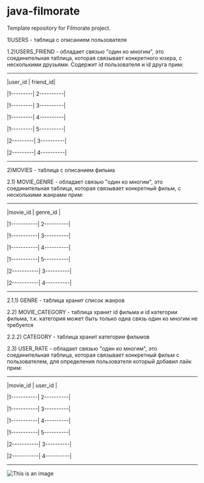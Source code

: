 # java-filmorate
Template repository for Filmorate project.

1)USERS - таблица с описанием пользователя

1.2)USERS_FRIEND - обладает связью "один ко многим", это соединительная таблица,
которая связывает конкретного юзера, с несколькими друзьями. Содержит id пользователя и id друга прим:

----------------------------------------------

|user_id | friend_id|

|1---------| 2----------|

|1---------| 3----------|

|1---------| 4----------|

|1---------| 5----------|

|2---------| 3----------|

|2---------| 4----------|

----------------------------------------------

2)MOVIES - таблица с описанием фильма

2.1) MOVIE_GENRE - обладает связью "один ко многим", это соединительная таблица,
которая связывает конкретный фильм, с несколькими жанрами прим:

----------------------------------------------

|movie_id | genre_id |

|1-----------| 2----------|

|1-----------| 3----------|

|1-----------| 4----------|

|1-----------| 5----------|

|2-----------| 3----------|

|2-----------| 4----------|

----------------------------------------------

2.1.1) GENRE - таблица хранит список жанров

2.2) MOVIE_CATEGORY - таблица хранит id фильма и id категории фильма, 
т.к. категория может быть только одна связь один ко многим не требуется

2.2.2) CATEGORY - таблица хранит категории фильмов

2.3) USER_RATE - обладает связью "один ко многим", это соединительная таблица,
которая связывает конкретный фильм с пользователем, для определения пользователя который добавил лайк прим:

----------------------------------------------

|movie_id | user_id  |

|1-----------| 2----------|

|1-----------| 3----------|

|1-----------| 4----------|

|1-----------| 5----------|

|2-----------| 3----------|

|2-----------| 4----------|

----------------------------------------------

![This is an image](https://github.com/HONDACIVIC5DDDDD/java-filmorate/blob/main/Untitled1.png)
